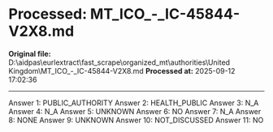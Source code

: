 # Processed: MT_ICO_-_IC-45844-V2X8.md

**Original file:** D:\aidpas\eurlextract\fast_scrape\organized_mt\authorities\United Kingdom\MT_ICO_-_IC-45844-V2X8.md
**Processed at:** 2025-09-12 17:02:36

---

Answer 1: PUBLIC_AUTHORITY
Answer 2: HEALTH_PUBLIC
Answer 3: N_A
Answer 4: N_A
Answer 5: UNKNOWN
Answer 6: NO
Answer 7: N_A
Answer 8: NONE
Answer 9: UNKNOWN
Answer 10: NOT_DISCUSSED
Answer 11: NO